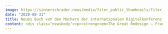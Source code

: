 ```yaml
---
image: https://sinnerschrader.news/media/filer_public_thumbnails/filer_public/b5/d0/b5d0ee4d-26f6-4baa-a6d1-0adee6406027/pm_the_great_redesign_480x288.png__480x288_q85_crop_subsampling-2_upscale.png
date: "2020-08-31"
title: Neues Buch von den Machern der internationalen Digitalkonferenz NEXT&#58; The Great Redesign
content: <div class="newsbody"><p><strong><em>The Great Redesign – Frameworks für die Zukunft</em> – so lautet der Titel des neuen Buches von Digital-Pionier Matthias Schrader und Kommunikationsexperte Volker Martens. Es erscheint in Covid-19 Zeiten ohne physische Konferenz, jedoch mit so namhaften Speakern wie Azeem Azhar, Benedict Evans, Miriam Meckel, David Mattin, Genevieve Bell oder Ramez Naam.</strong></p><p>Hamburg, 01. September 2020 – Krisenzeiten stellen unsere Normalität radikal in Frage. Dabei gilt&#58; Was uns in die Krise hineingeführt hat, wird uns nicht wieder aus ihr herausführen. Auf Lockdown und Reset folgt deshalb das Redesign&#58; eine Neugestaltung unserer Welt. </p><p>Ideen dazu sammelt das Buch The Great Redesign (Erscheinungstermin 20. Oktober) mit Essays von internationalen Vordenkern der digitalen Transformation. Unter den Beiträgen finden sich Autoren wie Azeem Azhar, David Mattink Genevieve Bell, Benedict Evans, Ramez Naam und Miriam Meckel, deren Newsletter und Bücher von einem breiten Fachpublikum geschätzt werden. Als Analysten, Wissenschaftler, Designer oder Trendforscher analysieren und kommentieren sie die gegenwärtige Situation und teilen Ideen für eine Welt, die im Licht der Pandemie neue, inspirierende Gedanken benötigt. </p><p>In 17 Beiträgen skizzieren die Autoren, welche Gestaltungsmöglichkeiten die derzeitige globale Krise für die Zukunft eröffnet. Sie beleuchten das Thema The Great Redesign aus so unterschiedlichen Blickwinkeln wie Arbeit und globalen Wertschöpfungsketten, Politik und Kapital, Zukunfts-Design und Innovation, der Transformation unserer Städte und unserer Energieversorgung, Diversität und Sprache, Kunst und Kybernetik. Die Autoren aus den USA, Asien und Europa liefern Fakten und Frameworks für die Gestaltung unserer Zukunft.</p><p>Herausgegeben wird das Buch im Next Factory Ottensen Verlag von den wichtigen Agentur-Köpfen Matthias Schrader (Accenture Interactive) und Volker Martens (FAKTOR 3). Das Buch ist nach “Digital Fix” und “Parallelwelten” der dritte Band, der im Zusammenhang mit der renommierten NEXT Conference erscheint, die in diesem Jahr ihre Aktivitäten in den digitalen Raum verlegt hat.</p><p>Die AutorInnen und ihre Beiträge&#58;  </p><ul><li>Der große Übergang - Albert Wenger, Venture Capitalist </li><li>Auf der Suche nach besseren Welten - Alexandra Daisy Ginsberg, Künstlerin</li><li>​Keine Gravity bei Innovationen - Axel Averdung und Kristina Bonitz, Digital-Strategen </li><li>Der Abgesang auf die Megacity wäre verfrüht - Azeem Azhar, Entrepreneur und Autor </li><li>Vorsicht bei Metaphern - Ben Sauer, Designer </li><li>Covid-19 und erzwungene Experimente - Benedict Evans, Analyst und Autor </li><li>Designs für das Leben - David Mattin, Trendforscher </li><li>Die neue Kybernetik&#58; Lehren aus dem letzten Great Redesign - Genevieve Bell und Amy McLennan, Wissenschaftlerinnen </li><li>Zukunft der Arbeit&#58; Die fünf Chancen und Risiken der heutigen Krise - Laëtitia Vitaud, New Work Expertin </li><li>Nashörner, Völlerei und Quantenzustände&#58; Wie wir die Gegenwart neu erfinden - Miriam Meckel und Léa Steinacker, Journalistinnen</li><li>Ein Technologie-Redesign für die Kunst der menschlichen Beziehung - Pamela Pavliscak, Designerin / Zukunftsforscherin</li><li>Den Menschen von der Kette der globalen Wertschöpfung befreien - Payal Arora, Anthropologin</li><li>Gaianomics oder die sich selbst gestaltende Erde - Rafael Kaufmann, Produktmanager</li><li>Eine komplizierte Geschichte oder ein grundlegender Vorteil? - Sohail Inayatullah, Politikwissenschaftler</li><li>Wir müssen unsere Zukünfte jetzt gestalten - Thomas Müller, Designer und Marken-Visionär</li><li>Die Solarenergie der Zukunft ist wahnsinnig billig - Ramez Naam, Technologie Investor und Sci-Fi-Autor</li><li>Diversität jetzt! – Tijen Onaran, Netzwerkerin und Autorin</li></ul><p>Das Buch erscheint in den Sprachen Deutsch und Englisch am 20. Oktober im Verlag Next Factory Ottensen für 29,90 € (broschiert). Bei Interesse schicken wir Ihnen gerne Vorabexemplare zu und können Ihnen Interviews mit den Autorinnen und Autoren vermitteln. </p><p>Broschiert&#58; <span style="white-space&#58; pre;"></span>ca. 200 Seiten<br/>Verlag&#58; <span style="white-space&#58; pre;"></span>Next Factory Ottensen; Auflage&#58; 1 (20. Oktober 2020)<br/>Sprachen&#58; Deutsch, Englisch<br/>ISBN-10&#58; <span style="white-space&#58; pre;"></span>3948580049 (Deutsch), 3948580243 (Englisch)</p></div>
---
```

